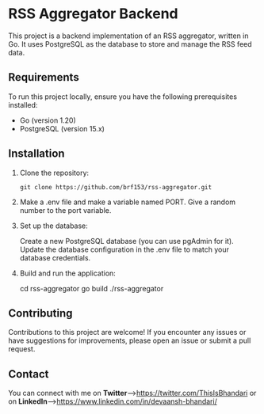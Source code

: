 # RSS Aggregator Backend

This project is a backend implementation of an RSS aggregator, written in Go. It uses PostgreSQL as the database to store and manage the RSS feed data.

## Requirements

To run this project locally, ensure you have the following prerequisites installed:

- Go (version 1.20)
- PostgreSQL (version 15.x)

## Installation

1. Clone the repository:

   ```shell
   git clone https://github.com/brf153/rss-aggregator.git

2. Make a .env file and make a variable named PORT. Give a random number to the port variable.

3. Set up the database:

   Create a new PostgreSQL database (you can use pgAdmin for it).
   Update the database configuration in the .env file to match your database credentials.

4. Build and run the application:

   cd rss-aggregator
   go build
   ./rss-aggregator

## Contributing

  Contributions to this project are welcome! If you encounter any issues or have suggestions for 
  improvements, please open an issue or submit a pull request.

## Contact

  You can connect with me on **Twitter**--><span style="color:blue;">https://twitter.com/ThisIsBhandari</span> or on **LinkedIn**--><span style="color:blue;">https://www.linkedin.com/in/devaansh-bhandari/</span>
